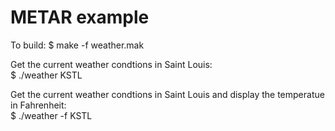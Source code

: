 # METAR example

To build:
$ make -f weather.mak<br />

Get the current weather condtions in Saint Louis:<br />
$ ./weather KSTL

Get the current weather condtions in Saint Louis and display the temperatue in Fahrenheit:<br />
$ ./weather -f KSTL
